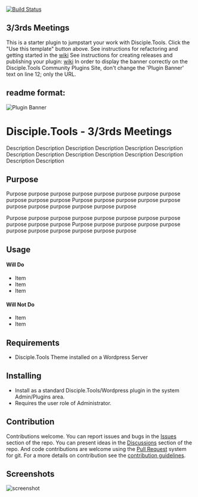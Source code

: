 [![Build Status](https://travis-ci.com/TheCodeZone/disciple-tools-three-thirds.svg?branch=master)](https://travis-ci.com/TheCodeZone/disciple-tools-three-thirds)

## 3/3rds Meetings
This is a starter plugin to jumpstart your work with Disciple.Tools.
Click the "Use this template" button above.
See instructions for refactoring and getting started in the [wiki](https://github.com/TheCodeZone/disciple-tools-three-thirds/wiki)
See instructions for creating releases and publishing your plugin: [wiki](https://github.com/TheCodeZone/disciple-tools-three-thirds/wiki)
In order to display the banner correctly on the Disciple.Tools Community Plugins Site, don't change the 'Plugin Banner' text on line 12; only the URL.

## readme format:

![Plugin Banner](https://raw.githubusercontent.com/TheCodeZone/disciple-tools-three-thirds/b30402d97895e3f911efcb47fb8f29ccd1eb92e5/documentation/banner.png)

# Disciple.Tools - 3/3rds Meetings

Description Description Description Description Description Description Description
Description Description Description Description Description Description Description

## Purpose

Purpose purpose purpose purpose purpose purpose purpose purpose purpose purpose purpose
Purpose purpose purpose purpose purpose purpose purpose purpose purpose purpose purpose

Purpose purpose purpose purpose purpose purpose purpose purpose purpose purpose purpose
Purpose purpose purpose purpose purpose purpose purpose purpose purpose purpose purpose

## Usage

#### Will Do

- Item
- Item
- Item

#### Will Not Do

- Item
- Item

## Requirements

- Disciple.Tools Theme installed on a Wordpress Server

## Installing

- Install as a standard Disciple.Tools/Wordpress plugin in the system Admin/Plugins area.
- Requires the user role of Administrator.

## Contribution

Contributions welcome. You can report issues and bugs in the
[Issues](https://github.com/TheCodeZone/disciple-tools-three-thirds/issues) section of the repo. You can present ideas
in the [Discussions](https://github.com/TheCodeZone/disciple-tools-three-thirds/discussions) section of the repo. And
code contributions are welcome using the [Pull Request](https://github.com/TheCodeZone/disciple-tools-three-thirds/pulls)
system for git. For a more details on contribution see the
[contribution guidelines](https://github.com/TheCodeZone/disciple-tools-three-thirds/blob/master/CONTRIBUTING.md).


## Screenshots

![screenshot](documentation/community/starter-banners/banner-blue-green.png)

